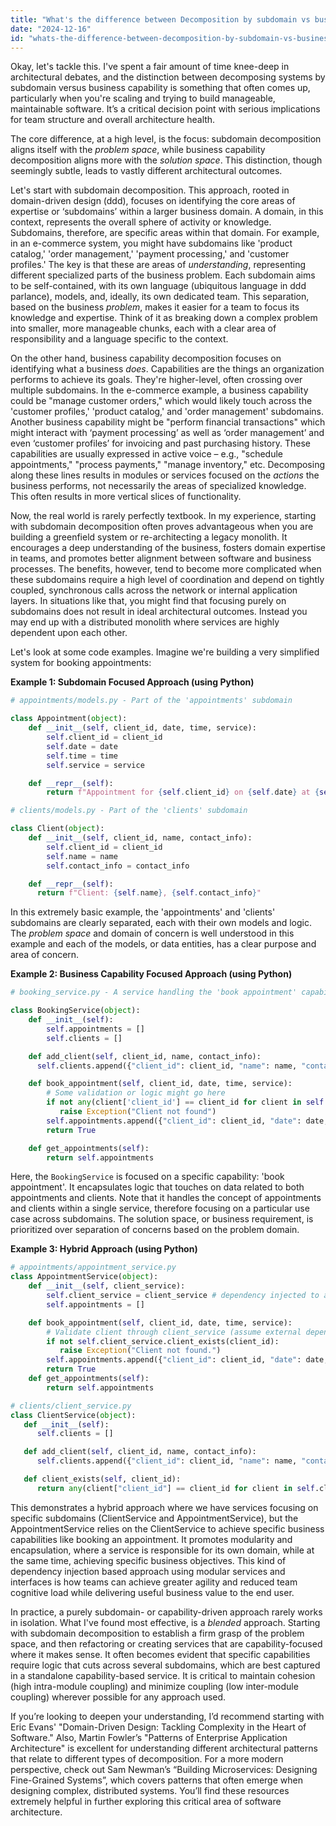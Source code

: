 ```yaml
---
title: "What's the difference between Decomposition by subdomain vs business capability?"
date: "2024-12-16"
id: "whats-the-difference-between-decomposition-by-subdomain-vs-business-capability"
---
```


Okay, let's tackle this. I've spent a fair amount of time knee-deep in architectural debates, and the distinction between decomposing systems by subdomain versus business capability is something that often comes up, particularly when you're scaling and trying to build manageable, maintainable software. It’s a critical decision point with serious implications for team structure and overall architecture health.

The core difference, at a high level, is the focus: subdomain decomposition aligns itself with the *problem space*, while business capability decomposition aligns more with the *solution space*. This distinction, though seemingly subtle, leads to vastly different architectural outcomes.

Let's start with subdomain decomposition. This approach, rooted in domain-driven design (ddd), focuses on identifying the core areas of expertise or ‘subdomains’ within a larger business domain. A domain, in this context, represents the overall sphere of activity or knowledge. Subdomains, therefore, are specific areas within that domain. For example, in an e-commerce system, you might have subdomains like 'product catalog,' 'order management,' 'payment processing,' and 'customer profiles.' The key is that these are areas of *understanding*, representing different specialized parts of the business problem. Each subdomain aims to be self-contained, with its own language (ubiquitous language in ddd parlance), models, and, ideally, its own dedicated team. This separation, based on the business *problem*, makes it easier for a team to focus its knowledge and expertise. Think of it as breaking down a complex problem into smaller, more manageable chunks, each with a clear area of responsibility and a language specific to the context.

On the other hand, business capability decomposition focuses on identifying what a business *does*. Capabilities are the things an organization performs to achieve its goals. They're higher-level, often crossing over multiple subdomains. In the e-commerce example, a business capability could be "manage customer orders," which would likely touch across the 'customer profiles,' 'product catalog,' and 'order management' subdomains. Another business capability might be "perform financial transactions" which might interact with ‘payment processing’ as well as ‘order management’ and even ‘customer profiles’ for invoicing and past purchasing history. These capabilities are usually expressed in active voice – e.g., "schedule appointments," "process payments," "manage inventory," etc. Decomposing along these lines results in modules or services focused on the *actions* the business performs, not necessarily the areas of specialized knowledge. This often results in more vertical slices of functionality.

Now, the real world is rarely perfectly textbook. In my experience, starting with subdomain decomposition often proves advantageous when you are building a greenfield system or re-architecting a legacy monolith. It encourages a deep understanding of the business, fosters domain expertise in teams, and promotes better alignment between software and business processes. The benefits, however, tend to become more complicated when these subdomains require a high level of coordination and depend on tightly coupled, synchronous calls across the network or internal application layers. In situations like that, you might find that focusing purely on subdomains does not result in ideal architectural outcomes. Instead you may end up with a distributed monolith where services are highly dependent upon each other.

Let's look at some code examples. Imagine we're building a very simplified system for booking appointments:

**Example 1: Subdomain Focused Approach (using Python)**

```python
# appointments/models.py - Part of the 'appointments' subdomain

class Appointment(object):
    def __init__(self, client_id, date, time, service):
        self.client_id = client_id
        self.date = date
        self.time = time
        self.service = service

    def __repr__(self):
        return f"Appointment for {self.client_id} on {self.date} at {self.time}"

# clients/models.py - Part of the 'clients' subdomain

class Client(object):
    def __init__(self, client_id, name, contact_info):
        self.client_id = client_id
        self.name = name
        self.contact_info = contact_info

    def __repr__(self):
      return f"Client: {self.name}, {self.contact_info}"
```

In this extremely basic example, the 'appointments' and 'clients' subdomains are clearly separated, each with their own models and logic. The *problem space* and domain of concern is well understood in this example and each of the models, or data entities, has a clear purpose and area of concern.

**Example 2: Business Capability Focused Approach (using Python)**

```python
# booking_service.py - A service handling the 'book appointment' capability

class BookingService(object):
    def __init__(self):
        self.appointments = []
        self.clients = []

    def add_client(self, client_id, name, contact_info):
      self.clients.append({"client_id": client_id, "name": name, "contact_info": contact_info})

    def book_appointment(self, client_id, date, time, service):
        # Some validation or logic might go here
        if not any(client['client_id'] == client_id for client in self.clients):
           raise Exception("Client not found")
        self.appointments.append({"client_id": client_id, "date": date, "time": time, "service": service})
        return True

    def get_appointments(self):
        return self.appointments
```

Here, the `BookingService` is focused on a specific capability: 'book appointment'. It encapsulates logic that touches on data related to both appointments and clients. Note that it handles the concept of appointments and clients within a single service, therefore focusing on a particular use case across subdomains. The solution space, or business requirement, is prioritized over separation of concerns based on the problem domain.

**Example 3: Hybrid Approach (using Python)**

```python
# appointments/appointment_service.py
class AppointmentService(object):
    def __init__(self, client_service):
        self.client_service = client_service # dependency injected to avoid tight coupling
        self.appointments = []

    def book_appointment(self, client_id, date, time, service):
        # Validate client through client_service (assume external dependency)
        if not self.client_service.client_exists(client_id):
           raise Exception("Client not found.")
        self.appointments.append({"client_id": client_id, "date": date, "time": time, "service": service})
        return True
    def get_appointments(self):
        return self.appointments

# clients/client_service.py
class ClientService(object):
   def __init__(self):
      self.clients = []

   def add_client(self, client_id, name, contact_info):
      self.clients.append({"client_id": client_id, "name": name, "contact_info": contact_info})

   def client_exists(self, client_id):
      return any(client["client_id"] == client_id for client in self.clients)

```

This demonstrates a hybrid approach where we have services focusing on specific subdomains (ClientService and AppointmentService), but the AppointmentService relies on the ClientService to achieve specific business capabilities like booking an appointment. It promotes modularity and encapsulation, where a service is responsible for its own domain, while at the same time, achieving specific business objectives. This kind of dependency injection based approach using modular services and interfaces is how teams can achieve greater agility and reduced team cognitive load while delivering useful business value to the end user.

In practice, a purely subdomain- or capability-driven approach rarely works in isolation. What I've found most effective, is a *blended* approach. Starting with subdomain decomposition to establish a firm grasp of the problem space, and then refactoring or creating services that are capability-focused where it makes sense. It often becomes evident that specific capabilities require logic that cuts across several subdomains, which are best captured in a standalone capability-based service. It is critical to maintain cohesion (high intra-module coupling) and minimize coupling (low inter-module coupling) wherever possible for any approach used.

If you’re looking to deepen your understanding, I’d recommend starting with Eric Evans' "Domain-Driven Design: Tackling Complexity in the Heart of Software." Also, Martin Fowler’s "Patterns of Enterprise Application Architecture" is excellent for understanding different architectural patterns that relate to different types of decomposition. For a more modern perspective, check out Sam Newman’s “Building Microservices: Designing Fine-Grained Systems”, which covers patterns that often emerge when designing complex, distributed systems. You’ll find these resources extremely helpful in further exploring this critical area of software architecture.
